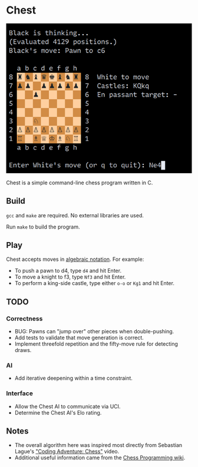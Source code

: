 # Chest

![Screenshot](screenshot.png)

Chest is a simple command-line chess program written in C.

## Build

`gcc` and `make` are required. No external libraries are used.

Run `make` to build the program.

## Play

Chest accepts moves in [algebraic
notation](https://en.wikipedia.org/wiki/Algebraic_notation_(chess)). For
example:

* To push a pawn to d4, type `d4` and hit Enter.
* To move a knight to f3, type `Nf3` and hit Enter.
* To perform a king-side castle, type either `o-o` or `Kg1` and hit Enter.

## TODO

### Correctness
* BUG: Pawns can "jump over" other pieces when double-pushing.
* Add tests to validate that move generation is correct.
* Implement threefold repetition and the fifty-move rule for detecting draws.

### AI
* Add iterative deepening within a time constraint.

### Interface
* Allow the Chest AI to communicate via UCI.
* Determine the Chest AI's Elo rating.

## Notes

* The overall algorithm here was inspired most directly from Sebastian Lague's
  ["Coding Adventure: Chess"](https://www.youtube.com/watch?v=U4ogK0MIzqk)
  video.
* Additional useful information came from the [Chess Programming
  wiki](https://www.chessprogramming.org/).
